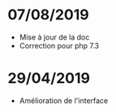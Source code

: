 # 07/08/2019

- Mise à jour de la doc
- Correction pour php 7.3

# 29/04/2019

- Amélioration de l'interface
